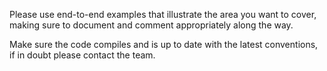 Please use end-to-end examples that illustrate the area you want to cover, making sure to document and comment appropriately along the way.

Make sure the code compiles and is up to date with the latest conventions, if in doubt please contact the team.
